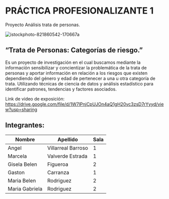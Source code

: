 # PRÁCTICA PROFESIONALIZANTE 1
 Proyecto Análisis trata de personas.
 
  ![istockphoto-821860542-170667a](https://github.com/Marce-Valverde/PP1-Grupo6/assets/106556579/3eecbe86-30b9-40f0-b746-3041540da7bf)


 
 ## “Trata de Personas: Categorías de riesgo.”

Es un proyecto de investigación en el cual buscamos mediante la información sensibilizar y concientizar la problemática de la trata de personas y aportar información en relación a los riesgos que existen dependiendo del género y edad de pertenecer a una u otra categoría de trata.
Utilizando técnicas de ciencia de datos y análisis estadístico para identificar patrones, tendencias y factores asociados.


Link de video de exposición: https://drive.google.com/file/d/1W7lPnjCpUJOn4aQ1gH20vc3zsD7rYyyd/view?usp=sharing



 
 ## Integrantes:
 
| Nombre         | Apellido           | Sala    |
|----------------|--------------------|---------|
| Angel          | Villarreal Barroso |    1    | 
| Marcela        | Valverde Estrada   |    1    |
| Gisela Belen   | Figueroa           |    2    |
| Gaston         | Carranza           |    1    |
| Maria Belen    | Rodriguez          |    2    |
| Maria Gabriela | Rodriguez          |    2    |
